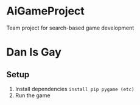 # AiGameProject
Team project for search-based game development
# Dan Is Gay
## Setup
1. Install dependencies `install pip pygame (etc)`
2. Run the game
